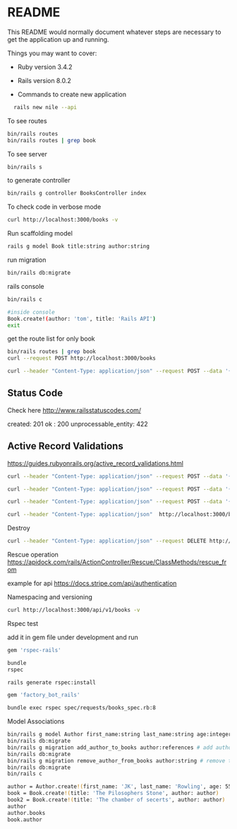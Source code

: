 # README

This README would normally document whatever steps are necessary to get the
application up and running.

Things you may want to cover:

* Ruby version
3.4.2

* Rails version
8.0.2

* Commands
 to create new application

 ```bash
   rails new nile --api
```

To see routes

```bash
bin/rails routes
bin/rails routes | grep book
```
To see server

```bash
bin/rails s
```

to generate controller
```bash
bin/rails g controller BooksController index
```

To check code in verbose mode

```bash
curl http://localhost:3000/books -v
```

Run scaffolding model
```bash
rails g model Book title:string author:string
```

run migration
```bash
bin/rails db:migrate
```

rails console

```bash
bin/rails c

#inside console
Book.create!(author: 'tom', title: 'Rails API')
exit
```

get the route list for only book

```bash
bin/rails routes | grep book
curl --request POST http://localhost:3000/books

curl --header "Content-Type: application/json" --request POST --data '{"author": "James", "title": "a book"}' http://localhost:3000/books -v
```


## Status Code

Check here http://www.railsstatuscodes.com/

created: 201
ok : 200
unprocessable_entity: 422

## Active Record Validations

https://guides.rubyonrails.org/active_record_validations.html

```bash
curl --header "Content-Type: application/json" --request POST --data '{"author": "JK", "title": "HP"}' http://localhost:3000/books -v

curl --header "Content-Type: application/json" --request POST --data '{"author": "JK", "title": "Harry Potter 1"}' http://localhost:3000/books -v

curl --header "Content-Type: application/json" --request POST --data '{"author": "JK Rowling", "title": "Harry Potter 1"}' http://localhost:3000/books -v

curl --header "Content-Type: application/json"  http://localhost:3000/books/1 -v
```

Destroy

```bash
curl --header "Content-Type: application/json" --request DELETE http://localhost:3000/books/3 -v
```

Rescue operation
https://apidock.com/rails/ActionController/Rescue/ClassMethods/rescue_from


example for api
https://docs.stripe.com/api/authentication


Namespacing and versioning

```bash
curl http://localhost:3000/api/v1/books -v
```

Rspec test

add it in gem file under development and run
```bash
gem 'rspec-rails'

bundle
rspec

rails generate rspec:install

gem 'factory_bot_rails'

bundle exec rspec spec/requests/books_spec.rb:8
```

Model Associations

```bash
bin/rails g model Author first_name:string last_name:string age:integer
bin/rails db:migrate
bin/rails g migration add_author_to_books author:references # add author to book using the references author
bin/rails db:migrate
bin/rails g migration remove_author_from_books author:string # remove the author from books
bin/rails db:migrate
bin/rails c

author = Author.create!(first_name: 'JK', last_name: 'Rowling', age: 55)
book = Book.create!(title: 'The Pilosophers Stone', author: author)
book2 = Book.create!(title: 'The chamber of secerts', author: author)
author
author.books
book.author
```


```bash


```
